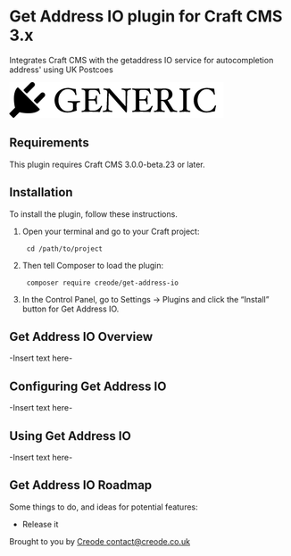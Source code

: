 # Get Address IO plugin for Craft CMS 3.x

Integrates Craft CMS with the getaddress IO service for autocompletion address' using UK Postcoes

![Screenshot](resources/img/plugin-logo.png)

## Requirements

This plugin requires Craft CMS 3.0.0-beta.23 or later.

## Installation

To install the plugin, follow these instructions.

1. Open your terminal and go to your Craft project:

        cd /path/to/project

2. Then tell Composer to load the plugin:

        composer require creode/get-address-io

3. In the Control Panel, go to Settings → Plugins and click the “Install” button for Get Address IO.

## Get Address IO Overview

-Insert text here-

## Configuring Get Address IO

-Insert text here-

## Using Get Address IO

-Insert text here-

## Get Address IO Roadmap

Some things to do, and ideas for potential features:

* Release it

Brought to you by [Creode <contact@creode.co.uk>](https://creode.co.uk)
